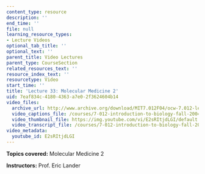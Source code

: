 ```yaml
---
content_type: resource
description: ''
end_time: ''
file: null
learning_resource_types:
- Lecture Videos
optional_tab_title: ''
optional_text: ''
parent_title: Video Lectures
parent_type: CourseSection
related_resources_text: ''
resource_index_text: ''
resourcetype: Video
start_time: ''
title: 'Lecture 33: Molecular Medicine 2'
uid: 7eaf834c-4180-4363-a7e0-2f3624604b14
video_files:
  archive_url: http://www.archive.org/download/MIT7.012F04/ocw-7.012-lec33-03dec2004-220k.mp4
  video_captions_file: /courses/7-012-introduction-to-biology-fall-2004/282cea358cb858608e7420f1c0429609_E2sRItjdLGI.vtt
  video_thumbnail_file: https://img.youtube.com/vi/E2sRItjdLGI/default.jpg
  video_transcript_file: /courses/7-012-introduction-to-biology-fall-2004/379ddec3a8ccfb7ac78c65b0acacfe44_E2sRItjdLGI.pdf
video_metadata:
  youtube_id: E2sRItjdLGI
---
```


**Topics covered:** Molecular Medicine 2

**Instructors:** Prof. Eric Lander